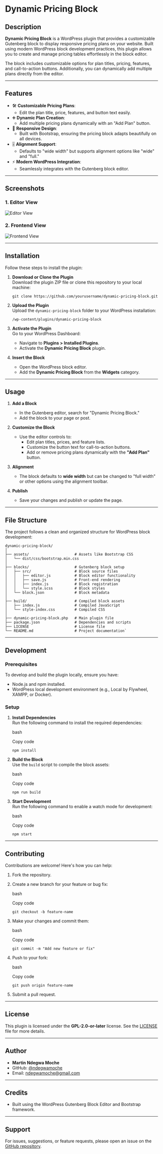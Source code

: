 # **Dynamic Pricing Block**

## **Description**

**Dynamic Pricing Block** is a WordPress plugin that provides a customizable Gutenberg block to display responsive pricing plans on your website. Built using modern WordPress block development practices, this plugin allows you to create and manage pricing tables effortlessly in the block editor.

The block includes customizable options for plan titles, pricing, features, and call-to-action buttons. Additionally, you can dynamically add multiple plans directly from the editor.

----------

## **Features**

-   🛠 **Customizable Pricing Plans**:
    -   Edit the plan title, price, features, and button text easily.
-   ➕ **Dynamic Plan Creation**:
    -   Add multiple pricing plans dynamically with an "Add Plan" button.
-   🎨 **Responsive Design**:
    -   Built with Bootstrap, ensuring the pricing block adapts beautifully on all devices.
-   🎚 **Alignment Support**:
    -   Defaults to "wide width" but supports alignment options like "wide" and "full."
-   ⚡ **Modern WordPress Integration**:
    -   Seamlessly integrates with the Gutenberg block editor.

----------

## **Screenshots**

### 1. Editor View

![Editor View](https://raw.githubusercontent.com/ndegwamoche/youtube-video-checker/main/screenshot.png)

### 2. Frontend View

![Frontend View](https://your-image-link.com)

----------

## **Installation**

Follow these steps to install the plugin:

1.  **Download or Clone the Plugin**  
    Download the plugin ZIP file or clone this repository to your local machine:
    
    `git clone https://github.com/yourusername/dynamic-pricing-block.git` 
    
2.  **Upload the Plugin**  
    Upload the `dynamic-pricing-block` folder to your WordPress installation:
    
    `/wp-content/plugins/dynamic-pricing-block` 
    
3.  **Activate the Plugin**  
    Go to your WordPress Dashboard:
    
    -   Navigate to **Plugins > Installed Plugins**.
    -   Activate the **Dynamic Pricing Block** plugin.
4.  **Insert the Block**
    
    -   Open the WordPress block editor.
    -   Add the **Dynamic Pricing Block** from the **Widgets** category.

----------

## **Usage**

1.  **Add a Block**
    
    -   In the Gutenberg editor, search for "Dynamic Pricing Block."
    -   Add the block to your page or post.
2.  **Customize the Block**
    
    -   Use the editor controls to:
        -   Edit plan titles, prices, and feature lists.
        -   Customize the button text for call-to-action buttons.
        -   Add or remove pricing plans dynamically with the **"Add Plan"** button.
3.  **Alignment**
    
    -   The block defaults to **wide width** but can be changed to "full width" or other options using the alignment toolbar.
4.  **Publish**
    
    -   Save your changes and publish or update the page.

----------

## **File Structure**

The project follows a clean and organized structure for WordPress block development:

```
dynamic-pricing-block/
│
├── assets/                     # Assets like Bootstrap CSS
│   └── dist/css/bootstrap.min.css
│
├── blocks/                     # Gutenberg block setup
│   ├── src/                    # Block source files
│   │   ├── editor.js           # Block editor functionality
│   │   ├── save.js             # Front-end rendering
│   │   ├── index.js            # Block registration
│   │   └── style.scss          # Block styles
│   └── block.json              # Block metadata
│
├── build/                      # Compiled block assets
│   ├── index.js                # Compiled JavaScript
│   └── style-index.css         # Compiled CSS
│
├── dynamic-pricing-block.php   # Main plugin file
├── package.json                # Dependencies and scripts
├── LICENSE                     # License file
└── README.md                   # Project documentation` 
```
----------

## **Development**

### **Prerequisites**

To develop and build the plugin locally, ensure you have:

-   Node.js and npm installed.
-   WordPress local development environment (e.g., Local by Flywheel, XAMPP, or Docker).

### **Setup**

1.  **Install Dependencies**  
    Run the following command to install the required dependencies:
    
    bash
    
    Copy code
    
    `npm install` 
    
2.  **Build the Block**  
    Use the `build` script to compile the block assets:
    
    bash
    
    Copy code
    
    `npm run build` 
    
3.  **Start Development**  
    Run the following command to enable a watch mode for development:
    
    bash
    
    Copy code
    
    `npm start` 
    

----------

## **Contributing**

Contributions are welcome! Here's how you can help:

1.  Fork the repository.
2.  Create a new branch for your feature or bug fix:
    
    bash
    
    Copy code
    
    `git checkout -b feature-name` 
    
3.  Make your changes and commit them:
    
    bash
    
    Copy code
    
    `git commit -m "Add new feature or fix"` 
    
4.  Push to your fork:
    
    bash
    
    Copy code
    
    `git push origin feature-name` 
    
5.  Submit a pull request.

----------

## **License**

This plugin is licensed under the **GPL-2.0-or-later** license. See the [LICENSE](LICENSE) file for more details.

----------

## **Author**

-   **Martin Ndegwa Moche**
-   GitHub: [@ndegwamoche](https://github.com/ndegwamoche)
-   Email: ndegwamoche@gmail.com

----------

## **Credits**

-   Built using the WordPress Gutenberg Block Editor and Bootstrap framework.

----------

## **Support**

For issues, suggestions, or feature requests, please open an issue on the [GitHub repository](https://github.com/yourusername/dynamic-pricing-block/issues).
